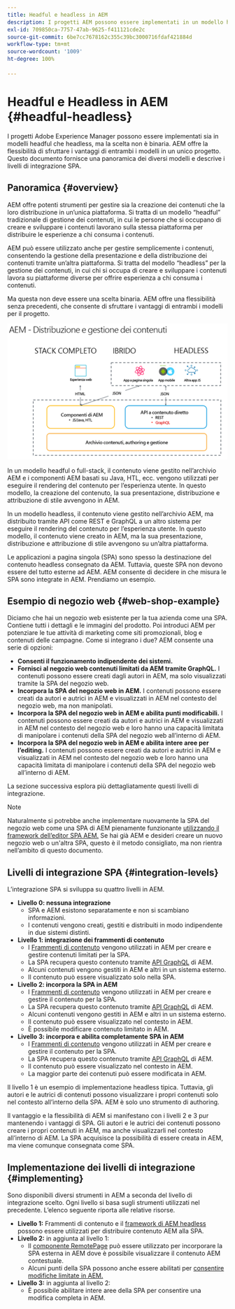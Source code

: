 ```yaml
---
title: Headful e headless in AEM
description: I progetti AEM possono essere implementati in un modello headful e headless, ma la scelta non è binaria. AEM offre la flessibilità di sfruttare i vantaggi di entrambi i modelli in un unico progetto.
exl-id: 709850ca-7757-47ab-9625-f411121cde2c
source-git-commit: 6be7cc7678162c355c39bc3000716fdaf421884d
workflow-type: tm+mt
source-wordcount: '1009'
ht-degree: 100%

---
```


# Headful e Headless in AEM {#headful-headless}

I progetti Adobe Experience Manager possono essere implementati sia in modelli headful che headless, ma la scelta non è binaria. AEM offre la flessibilità di sfruttare i vantaggi di entrambi i modelli in un unico progetto. Questo documento fornisce una panoramica dei diversi modelli e descrive i livelli di integrazione SPA.

## Panoramica {#overview}

AEM offre potenti strumenti per gestire sia la creazione dei contenuti che la loro distribuzione in un’unica piattaforma. Si tratta di un modello “headful” tradizionale di gestione dei contenuti, in cui le persone che si occupano di creare e sviluppare i contenuti lavorano sulla stessa piattaforma per distribuire le esperienze a chi consuma i contenuti.

AEM può essere utilizzato anche per gestire semplicemente i contenuti, consentendo la gestione della presentazione e della distribuzione dei contenuti tramite un’altra piattaforma. Si tratta del modello “headless” per la gestione dei contenuti, in cui chi si occupa di creare e sviluppare i contenuti lavora su piattaforme diverse per offrire esperienza a chi consuma i contenuti.

Ma questa non deve essere una scelta binaria. AEM offre una flessibilità senza precedenti, che consente di sfruttare i vantaggi di entrambi i modelli per il progetto.

![Modelli di implementazione di AEM](/help/headless/assets/aem-implementation-models.png)

In un modello headful o full-stack, il contenuto viene gestito nell’archivio AEM e i componenti AEM basati su Java, HTL, ecc. vengono utilizzati per eseguire il rendering del contenuto per l’esperienza utente. In questo modello, la creazione del contenuto, la sua presentazione, distribuzione e attribuzione di stile avvengono in AEM.

In un modello headless, il contenuto viene gestito nell’archivio AEM, ma distribuito tramite API come REST e GraphQL a un altro sistema per eseguire il rendering del contenuto per l’esperienza utente. In questo modello, il contenuto viene creato in AEM, ma la sua presentazione, distribuzione e attribuzione di stile avvengono su un’altra piattaforma.

Le applicazioni a pagina singola (SPA) sono spesso la destinazione del contenuto headless consegnato da AEM. Tuttavia, queste SPA non devono essere del tutto esterne ad AEM. AEM consente di decidere in che misura le SPA sono integrate in AEM. Prendiamo un esempio.

## Esempio di negozio web {#web-shop-example}

Diciamo che hai un negozio web esistente per la tua azienda come una SPA. Contiene tutti i dettagli e le immagini del prodotto. Poi introduci AEM per potenziare le tue attività di marketing come siti promozionali, blog e contenuti delle campagne. Come si integrano i due? AEM consente una serie di opzioni:

* **Consenti il funzionamento indipendente dei sistemi.**
* **Fornisci al negozio web contenuti limitati da AEM tramite GraphQL.** I contenuti possono essere creati dagli autori in AEM, ma solo visualizzati tramite la SPA del negozio web.
* **Incorpora la SPA del negozio web in AEM.** I contenuti possono essere creati da autori e autrici in AEM e visualizzati in AEM nel contesto del negozio web, ma non manipolati.
* **Incorpora la SPA del negozio web in AEM e abilita punti modificabili.** I contenuti possono essere creati da autori e autrici in AEM e visualizzati in AEM nel contesto del negozio web e loro hanno una capacità limitata di manipolare i contenuti della SPA del negozio web all’interno di AEM.
* **Incorpora la SPA del negozio web in AEM e abilita intere aree per l’editing.** I contenuti possono essere creati da autori e autrici in AEM e visualizzati in AEM nel contesto del negozio web e loro hanno una capacità limitata di manipolare i contenuti della SPA del negozio web all’interno di AEM.

La sezione successiva esplora più dettagliatamente questi livelli di integrazione.

>[!NOTE]
>
>Naturalmente si potrebbe anche implementare nuovamente la SPA del negozio web come una SPA di AEM pienamente funzionante [utilizzando il framework dell’editor SPA AEM.](/help/implementing/developing/hybrid/introduction.md) Se hai già AEM e desideri creare un nuovo negozio web o un&#39;altra SPA, questo è il metodo consigliato, ma non rientra nell’ambito di questo documento.

## Livelli di integrazione SPA {#integration-levels}

L’integrazione SPA si sviluppa su quattro livelli in AEM.

* **Livello 0: nessuna integrazione**
   * SPA e AEM esistono separatamente e non si scambiano informazioni.
   * I contenuti vengono creati, gestiti e distribuiti in modo indipendente in due sistemi distinti.
* **Livello 1: integrazione dei frammenti di contenuto**
   * I [Frammenti di contenuto](/help/sites-cloud/administering/content-fragments/content-fragments.md) vengono utilizzati in AEM per creare e gestire contenuti limitati per la SPA.
   * La SPA recupera questo contenuto tramite [API GraphQL](/help/headless/graphql-api/content-fragments.md) di AEM.
   * Alcuni contenuti vengono gestiti in AEM e altri in un sistema esterno.
   * Il contenuto può essere visualizzato solo nella SPA.
* **Livello 2: incorpora la SPA in AEM**
   * I [Frammenti di contenuto](/help/sites-cloud/administering/content-fragments/content-fragments.md) vengono utilizzati in AEM per creare e gestire il contenuto per la SPA.
   * La SPA recupera questo contenuto tramite [API GraphQL](/help/headless/graphql-api/content-fragments.md) di AEM.
   * Alcuni contenuti vengono gestiti in AEM e altri in un sistema esterno.
   * Il contenuto può essere visualizzato nel contesto in AEM.
   * È possibile modificare contenuto limitato in AEM.
* **Livello 3: incorpora e abilita completamente SPA in AEM**
   * I [Frammenti di contenuto](/help/sites-cloud/administering/content-fragments/content-fragments.md) vengono utilizzati in AEM per creare e gestire il contenuto per la SPA.
   * La SPA recupera questo contenuto tramite [API GraphQL](/help/headless/graphql-api/content-fragments.md) di AEM.
   * Il contenuto può essere visualizzato nel contesto in AEM.
   * La maggior parte dei contenuti può essere modificata in AEM.

Il livello 1 è un esempio di implementazione headless tipica. Tuttavia, gli autori e le autrici di contenuti possono visualizzare i propri contenuti solo nel contesto all’interno della SPA. AEM è solo uno strumento di authoring.

Il vantaggio e la flessibilità di AEM si manifestano con i livelli 2 e 3 pur mantenendo i vantaggi di SPA. Gli autori e le autrici dei contenuti possono creare i propri contenuti in AEM, ma anche visualizzarli nel contesto all’interno di AEM. La SPA acquisisce la possibilità di essere creata in AEM, ma viene comunque consegnata come SPA.

## Implementazione dei livelli di integrazione {#implementing}

Sono disponibili diversi strumenti in AEM a seconda del livello di integrazione scelto. Ogni livello si basa sugli strumenti utilizzati nel precedente. L’elenco seguente riporta alle relative risorse.

* **Livello 1:** Frammenti di contenuto e il [framework di AEM headless](/help/headless/introduction.md) possono essere utilizzati per distribuire contenuto AEM alla SPA.
* **Livello 2:** in aggiunta al livello 1:
   * Il [componente RemotePage](/help/implementing/developing/hybrid/remote-page.md) può essere utilizzato per incorporare la SPA esterna in AEM dove è possibile visualizzare il contenuto AEM contestuale.
   * Alcuni punti della SPA possono anche essere abilitati per [consentire modifiche limitate in AEM.](/help/implementing/developing/hybrid/editing-external-spa.md)
* **Livello 3:** in aggiunta al livello 2:
   * È possibile abilitare intere aree della SPA per consentire una modifica completa in AEM.
